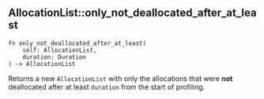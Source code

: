 ## AllocationList::only_not_deallocated_after_at_least

```rhai
fn only_not_deallocated_after_at_least(
    self: AllocationList,
    duration: Duration
) -> AllocationList
```

Returns a new `AllocationList` with only the allocations that were **not** deallocated after at least `duration`
from the start of profiling.
